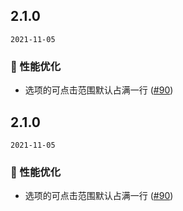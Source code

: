 ## 2.1.0

`2021-11-05`

### 💎 性能优化

- 选项的可点击范围默认占满一行 ([#90](https://github.com/arco-design/arco-design-vue/pull/90))


## 2.1.0

`2021-11-05`

### 💎 性能优化

- 选项的可点击范围默认占满一行 ([#90](https://github.com/arco-design/arco-design-vue/pull/90))

